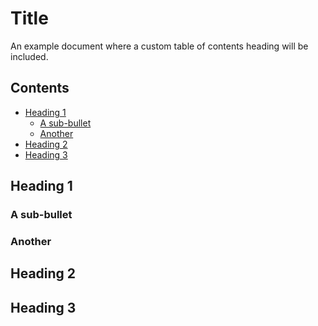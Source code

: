 # Title
An example document where a custom table of contents heading will be included.

<!--mdtoc: begin-->
## Contents <!--mdtoc: ignore-->

* [Heading 1](#heading-1)
  * [A sub-bullet](#a-sub-bullet)
  * [Another](#another)
* [Heading 2](#heading-2)
* [Heading 3](#heading-3)
<!--mdtoc: end-->

## Heading 1

### A sub-bullet

### Another

## Heading 2

## Heading 3

